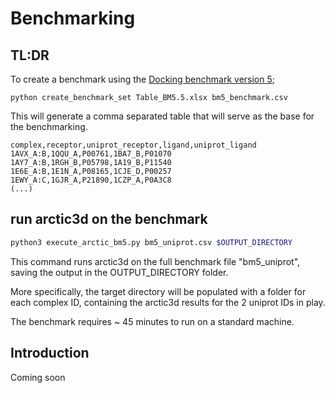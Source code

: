 # Benchmarking

## TL:DR

To create a benchmark using the [Docking benchmark version 5](https://zlab.umassmed.edu/benchmark/);

```text
python create_benchmark_set Table_BM5.5.xlsx bm5_benchmark.csv
```

This will generate a comma separated table that will serve as the base for the benchmarking.

```csv
complex,receptor,uniprot_receptor,ligand,uniprot_ligand
1AVX_A:B,1QQU_A,P00761,1BA7_B,P01070
1AY7_A:B,1RGH_B,P05798,1A19_B,P11540
1E6E_A:B,1E1N_A,P08165,1CJE_D,P00257
1EWY_A:C,1GJR_A,P21890,1CZP_A,P0A3C8
(...)
```

## run arctic3d on the benchmark

```bash
python3 execute_arctic_bm5.py bm5_uniprot.csv $OUTPUT_DIRECTORY
```

This command runs arctic3d on the full benchmark file "bm5_uniprot", saving the output in the OUTPUT_DIRECTORY folder.

More specifically, the target directory will be populated with a folder for each complex ID, containing the arctic3d results for the 2 uniprot IDs in play.

The benchmark requires ~ 45 minutes to run on a standard machine.

## Introduction

Coming soon
